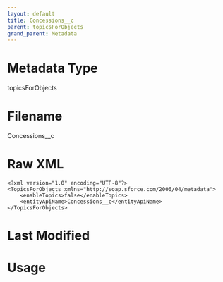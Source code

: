 ```yaml
---
layout: default
title: Concessions__c
parent: topicsForObjects
grand_parent: Metadata
---
```

# Metadata Type
topicsForObjects


# Filename 
Concessions__c


# Raw XML
```
<?xml version="1.0" encoding="UTF-8"?>
<TopicsForObjects xmlns="http://soap.sforce.com/2006/04/metadata">
    <enableTopics>false</enableTopics>
    <entityApiName>Concessions__c</entityApiName>
</TopicsForObjects>
```


# Last Modified


# Usage
